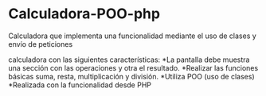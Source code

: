 # Calculadora-POO-php
Calculadora que implementa una funcionalidad mediante el uso de clases y envío de peticiones 

calculadora con las siguientes características:
*La pantalla debe muestra una sección con las operaciones y otra el resultado.
*Realizar las funciones básicas suma, resta, multiplicación y división.
*Utiliza POO (uso de clases)
*Realizada con la funcionalidad desde PHP 
